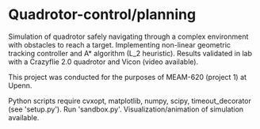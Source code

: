 
# Quadrotor-control/planning

Simulation of quadrotor safely navigating through a complex environment with obstacles to reach a target. Implementing non-linear geometric tracking controller and A* algorithm (L_2 heuristic). Results validated in lab with a Crazyflie 2.0 quadrotor and Vicon (video available).

This project was conducted for the purposes of MEAM-620 (project 1) at Upenn.

Python scripts require cvxopt, matplotlib, numpy, scipy, timeout_decorator (see 'setup.py'). Run 'sandbox.py'. Visualization/animation of simulation available.

